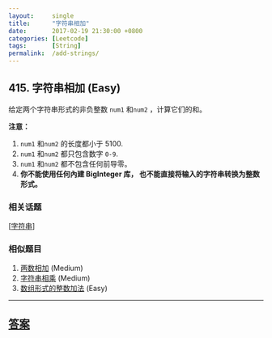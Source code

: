 ```yaml
---
layout:     single
title:      "字符串相加"
date:       2017-02-19 21:30:00 +0800
categories: [Leetcode]
tags:       [String]
permalink:  /add-strings/
---
```


## 415. 字符串相加 (Easy)

<p>给定两个字符串形式的非负整数&nbsp;<code>num1</code> 和<code>num2</code>&nbsp;，计算它们的和。</p>

<p><strong>注意：</strong></p>

<ol>
	<li><code>num1</code> 和<code>num2</code>&nbsp;的长度都小于 5100.</li>
	<li><code>num1</code> 和<code>num2</code> 都只包含数字&nbsp;<code>0-9</code>.</li>
	<li><code>num1</code> 和<code>num2</code> 都不包含任何前导零。</li>
	<li><strong>你不能使用任何內建 BigInteger 库，&nbsp;也不能直接将输入的字符串转换为整数形式。</strong></li>
</ol>

### 相关话题
  [[字符串](https://github.com/openset/leetcode/tree/master/tag/string/README.md)]

### 相似题目
  1. [两数相加](/add-two-numbers) (Medium)
  1. [字符串相乘](/multiply-strings) (Medium)
  1. [数组形式的整数加法](/add-to-array-form-of-integer) (Easy)

---

## [答案](https://github.com/openset/leetcode/tree/master/problems/add-strings)
